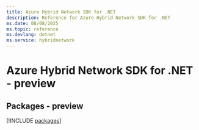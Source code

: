 ```yaml
---
title: Azure Hybrid Network SDK for .NET
description: Reference for Azure Hybrid Network SDK for .NET
ms.date: 08/08/2025
ms.topic: reference
ms.devlang: dotnet
ms.service: hybridnetwork
---
```

# Azure Hybrid Network SDK for .NET - preview
## Packages - preview
[!INCLUDE [packages](hybrid-network-index.md)]